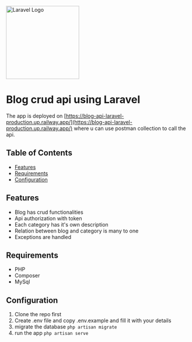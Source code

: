 <p align="left"><a href="https://laravel.com" target="_blank"><img src="https://raw.githubusercontent.com/laravel/art/master/logo-lockup/5%20SVG/2%20CMYK/1%20Full%20Color/laravel-logolockup-cmyk-red.svg" width="200" alt="Laravel Logo"></a></p>

# Blog crud api using Laravel

The app is deployed on [https://blog-api-laravel-production.up.railway.app/](https://blog-api-laravel-production.up.railway.app/) where u can use postman collection to call the api.


## Table of Contents

- [Features](#features)
- [Requirements](#requirements)
- [Configuration](#configuration)

## Features

- Blog has crud functionalities
- Api authorization with token
- Each category has it's own description
- Relation between blog and category is many to one
- Exceptions are handled

## Requirements

- PHP
- Composer
- MySql

## Configuration

1. Clone the repo first
2. Create .env file and copy .env.example and fill it with your details
3. migrate the database ```php artisan migrate```
4. run the app ```php artisan serve```
